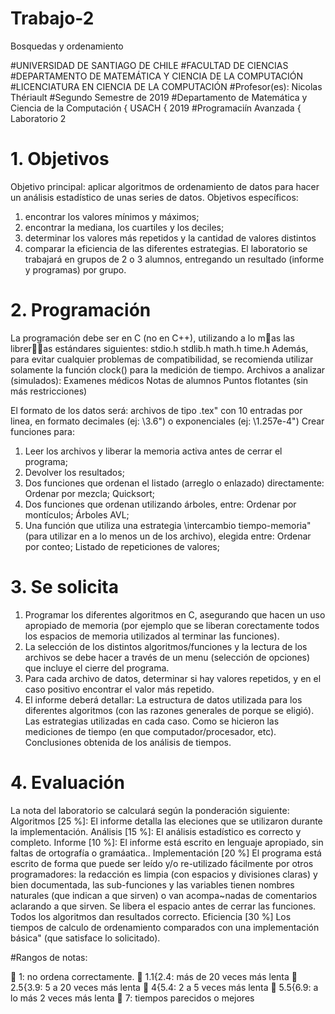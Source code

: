 # Trabajo-2
Bosquedas y ordenamiento

#UNIVERSIDAD DE SANTIAGO DE CHILE
#FACULTAD DE CIENCIAS
#DEPARTAMENTO DE MATEMÁTICA Y CIENCIA DE LA COMPUTACIÓN
#LICENCIATURA EN CIENCIA DE LA COMPUTACIÓN
#Profesor(es): Nicolas Thériault
#Segundo Semestre de 2019
#Departamento de Matemática y Ciencia de la Computación { USACH { 2019
#Programaciín Avanzada { Laboratorio 2

# 1. Objetivos

Objetivo principal: aplicar algoritmos de ordenamiento de datos para hacer un análisis estadístico de unas series de datos.
Objetivos específicos:
1. encontrar los valores mínimos y máximos;
2. encontrar la mediana, los cuartiles y los deciles;
3. determinar los valores más repetidos y la cantidad de valores distintos
4. comparar la eficiencia de las diferentes estrategias.
El laboratorio se trabajará en grupos de 2 o 3 alumnos, entregando un resultado (informe y
programas) por grupo.

# 2. Programación

La programación debe ser en C (no en C++), utilizando a lo mas las libreras estándares
siguientes:
stdio.h
stdlib.h
math.h
time.h
Además, para evitar cualquier problemas de compatibilidad, se recomienda utilizar solamente la
función clock() para la medición de tiempo.
Archivos a analizar (simulados):
Examenes médicos
Notas de alumnos
Puntos flotantes (sin más restricciones)

El formato de los datos será: archivos de tipo \.tex" con 10 entradas por linea, en formato
decimales (ej: \3.6") o exponenciales (ej: \1.257e-4")
Crear funciones para:
1. Leer los archivos y liberar la memoria activa antes de cerrar el programa;
2. Devolver los resultados;
3. Dos funciones que ordenan el listado (arreglo o enlazado) directamente:
Ordenar por mezcla;
Quicksort;
4. Dos funciones que ordenan utilizando árboles, entre:
Ordenar por montículos;
Árboles AVL;
5. Una función que utiliza una estrategia \intercambio tiempo-memoria" (para utilizar en a
lo menos un de los archivo), elegida entre:
Ordenar por conteo;
Listado de repeticiones de valores;

# 3. Se solicita

1. Programar los diferentes algoritmos en C, asegurando que hacen un uso apropiado de
memoria (por ejemplo que se liberan corectamente todos los espacios de memoria utilizados
al terminar las funciones).
2. La selección de los distintos algoritmos/funciones y la lectura de los archivos se debe hacer
a través de un menu (selección de opciones) que incluye el cierre del programa.
3. Para cada archivo de datos, determinar si hay valores repetidos, y en el caso positivo
encontrar el valor más repetido.
4. El informe deberá detallar:
La estructura de datos utilizada para los diferentes algoritmos (con las razones generales
de porque se eligió).
Las estrategias utilizadas en cada caso.
Como se hicieron las mediciones de tiempo (en que computador/procesador, etc).
Conclusiones obtenida de los análisis de tiempos.

# 4. Evaluación
La nota del laboratorio se calculará según la ponderación siguiente:
Algoritmos [25 %]:
El informe detalla las eleciones que se utilizaron durante la implementación.
Análisis [15 %]:
El análisis estadístico es correcto y completo.
Informe [10 %]:
El informe está escrito en lenguaje apropiado, sin faltas de ortografía o gramáatica..
Implementación [20 %]
El programa está escrito de forma que puede ser leído y/o re-utilizado fácilmente por otros
programadores: la redacción es limpia (con espacios y divisiones claras) y bien documentada,
las sub-funciones y las variables tienen nombres naturales (que indican a que sirven) o
van acompa~nadas de comentarios aclarando a que sirven.
Se libera el espacio antes de cerrar las funciones.
Todos los algoritmos dan resultados correcto.
Eficiencia [30 %]
Los tiempos de calculo de ordenamiento comparados con una implementación básica" (que
satisface lo solicitado).

#Rangos de notas:

 1: no ordena correctamente.
 1.1{2.4: más de 20 veces más lenta
 2.5{3.9: 5 a 20 veces más lenta
 4{5.4: 2 a 5 veces más lenta
 5.5{6.9: a lo más 2 veces más lenta
 7: tiempos parecidos o mejores
